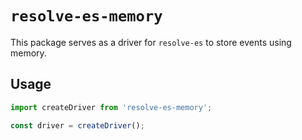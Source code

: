 # `resolve-es-memory`

This package serves as a driver for `resolve-es` to store events using memory.

## Usage

```js
import createDriver from 'resolve-es-memory';

const driver = createDriver();
```
